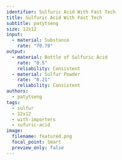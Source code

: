```yaml
---
identifier: Sulfuric Acid With Fast Tech
title: Sulfuric Acid With Fast Tech
subtitle: patytseng
size: 12x12
input:
  - material: Substance
    rate: "70.78"
output:
  - material: Bottle of Sulfuric Acid
    rate: "0.5"
    reliability: Consistent
  - material: Sulfur Powder
    rate: "0.21"
    reliability: Consistent
authors:
  - patytseng
tags:
  - sulfur
  - 12x12
  - with-importers
  - sufuric-acid
image:
  filename: featured.png
  focal_point: Smart
  preview_only: false
---
```

<insert interesting stuff here>